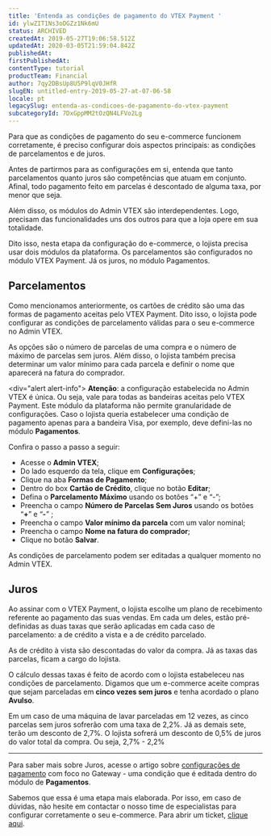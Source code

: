```yaml
---
title: 'Entenda as condições de pagamento do VTEX Payment '
id: ylwZIT1Ns3oDGZz1Nk6mU
status: ARCHIVED
createdAt: 2019-05-27T19:06:58.512Z
updatedAt: 2020-03-05T21:59:04.842Z
publishedAt: 
firstPublishedAt: 
contentType: tutorial
productTeam: Financial
author: 7qy2DBsUp8U5P9lqV0JHfR
slugEN: untitled-entry-2019-05-27-at-07-06-58
locale: pt
legacySlug: entenda-as-condicoes-de-pagamento-do-vtex-payment
subcategoryId: 7DxGppMM2tOzQN4LFVo2Lg
---
```


Para que as condições de pagamento do seu e-commerce funcionem corretamente, é preciso configurar dois aspectos principais: as condições de parcelamentos e de juros.  

Antes de partirmos para as configurações em si, entenda que tanto parcelamentos quanto juros são competências que atuam em conjunto. Afinal, todo pagamento feito em parcelas é descontado de alguma taxa, por menor que seja.

Além disso, os módulos do Admin VTEX são interdependentes. Logo, precisam das funcionalidades uns dos outros para que a loja opere em sua totalidade.

Dito isso, nesta etapa da configuração do e-commerce, o lojista precisa usar dois módulos da plataforma. Os parcelamentos são configurados no módulo VTEX Payment. Já os juros, no módulo Pagamentos.

## Parcelamentos ##

Como mencionamos anteriormente, os cartões de crédito são uma das formas de pagamento aceitas pelo VTEX Payment. Dito isso, o lojista pode configurar as condições de parcelamento válidas para o seu e-commerce no Admin VTEX. 

As opções são o número de parcelas de uma compra e o número de máximo de parcelas sem juros. Além disso, o lojista também precisa determinar um valor mínimo para cada parcela e definir o nome que aparecerá na fatura do comprador. 

<div="alert alert-info">
__Atenção__: a configuração estabelecida no Admin VTEX é única. Ou seja, vale para todas as bandeiras aceitas pelo VTEX Payment. Este módulo da plataforma não permite granularidade de configurações. Caso o lojista queria estabelecer uma condição de pagamento apenas para a bandeira Visa, por exemplo, deve defini-las no módulo __Pagamentos__.
</div>

Confira o passo a passo a seguir:

- Acesse o __Admin VTEX__;
- Do lado esquerdo da tela, clique em __Configurações__; 
- Clique na aba __Formas de Pagamento__;
- Dentro do box __Cartão de Crédito__, clique no botão __Editar__;
- Defina o __Parcelamento Máximo__ usando os botões “+” e “-”;
- Preencha o campo __Número de Parcelas Sem Juros__ usando os botões “__+__” e “__-__” ;
- Preencha o campo __Valor mínimo da parcela__ com um valor nominal;
- Preencha o campo __Nome na fatura do comprador__; 
- Clique no botão __Salvar__.

As condições de parcelamento podem ser editadas a qualquer momento no Admin VTEX.

## Juros ##
Ao assinar com o VTEX Payment, o lojista escolhe um plano de recebimento referente ao pagamento das suas vendas. Em cada um deles, estão pré-definidas as duas taxas que serão aplicadas em cada caso de parcelamento: a de crédito a vista e a de crédito parcelado.   

As de crédito à vista são descontadas do valor da compra. Já as taxas das parcelas, ficam a cargo do lojista. 

O cálculo dessas taxas é feito de acordo com o lojista estabeleceu nas condições de parcelamento. Digamos que um e-commerce aceite compras que sejam parceladas em __cinco vezes sem juros__ e tenha acordado o plano __Avulso__.  

Em um caso de uma máquina de lavar parceladas em 12 vezes, as cinco parcelas sem juros sofrerão com uma taxa de 2,2%. Já as demais sete, terão um desconto de 2,7%. O lojista sofrerá um desconto de 0,5% de juros do valor total da compra. Ou seja, 2,7% - 2,2%

****

Para saber mais sobre Juros, acesse o artigo sobre [configurações de pagamento](https://help.vtex.com/tutorial/condicoes-de-pagamento--tutorials_455 "configurações de pagamento") com foco no Gateway - uma condição que é editada dentro do módulo de __Pagamentos__.

Sabemos que essa é uma etapa mais elaborada. Por isso, em caso de dúvidas, não hesite em contactar o nosso time de especialistas para configurar corretamente o seu e-commerce. Para abrir um ticket, [clique aqui](https://help.vtex.com/ "clique aqui").

